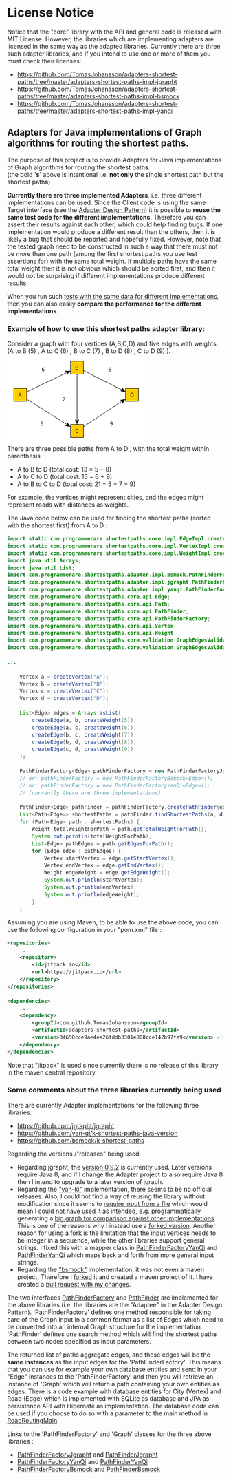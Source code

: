 # License Notice
Notice that the "core" library with the API and general code is released with MIT License.
However, the libraries which are implementing adapters are licensed in the same way as the adapted libraries.
Currently there are three such adapter libraries, and if you intend to use one or more of them you must check their licenses:
* https://github.com/TomasJohansson/adapters-shortest-paths/tree/master/adapters-shortest-paths-impl-jgrapht
* https://github.com/TomasJohansson/adapters-shortest-paths/tree/master/adapters-shortest-paths-impl-bsmock
* https://github.com/TomasJohansson/adapters-shortest-paths/tree/master/adapters-shortest-paths-impl-yanqi


## Adapters for Java implementations of Graph algorithms for routing the shortest paths.

The purpose of this project is to provide Adapters for Java implementations of Graph algorithms for routing the shortest path**s**.<br>(the bold '**s**' above is intentional i.e. **not only** the single shortest path but the shortest path**s**)

**Currently there are three implemented Adapters**, i.e. three different implementations can be used.
Since the Client code is using the same Target interface (see the [Adapter Design Pattern](https://en.wikipedia.org/wiki/Adapter_pattern)) it is possible to **reuse the same test code for the different implementations**.
Therefore you can assert their results against each other, which could help finding bugs. If one implementation would produce a different result than the others, then it is likely a bug that should be reported and hopefully fixed. However, note that the tested graph need to be constructed in such a way that there must not be more than one path (among the first shortest paths you use test assertions for) with the same total weight. If multiple paths have the same total weight then it is not obvious which should be sorted first, and then it would not be surprising if different implementations produce different results.

When you run such [tests with the same data for different implementations](https://github.com/TomasJohansson/adapters-shortest-paths/blob/master/adapters-shortest-paths-test/src/test/java/com/programmerare/shortestpaths/graph/tests/BigGraphTest.java), then you can also easily **compare the performance for the different implementations**.       

### Example of how to use this shortest paths adapter library:

Consider a graph with four vertices (A,B,C,D) and five edges with weights.<br>(A to B (5) , A to C (6) , B to C (7)  , B to D (8) , C to D (9) ).<br>![alt text](images/shortest_paths_getting_started_example.gif "Logo Title Text 1")<br>
There are three possible paths from A to D , with the total weight within parenthesis : 
* A to B to D (total cost: 13 = 5 + 8)
* A to C to D (total cost: 15 = 6 + 9)
* A to B to C to D (total cost: 21 = 5 + 7 + 9)

For example, the vertices might represent cities, and the edges might represent roads with distances as weights.

The Java code below can be used for finding the shortest paths (sorted with the shortest first) from A to D :

```java
import static com.programmerare.shortestpaths.core.impl.EdgeImpl.createEdge;
import static com.programmerare.shortestpaths.core.impl.VertexImpl.createVertex;
import static com.programmerare.shortestpaths.core.impl.WeightImpl.createWeight;
import java.util.Arrays;
import java.util.List;
import com.programmerare.shortestpaths.adapter.impl.bsmock.PathFinderFactoryBsmock;
import com.programmerare.shortestpaths.adapter.impl.jgrapht.PathFinderFactoryJgrapht;
import com.programmerare.shortestpaths.adapter.impl.yanqi.PathFinderFactoryYanQi;
import com.programmerare.shortestpaths.core.api.Edge;
import com.programmerare.shortestpaths.core.api.Path;
import com.programmerare.shortestpaths.core.api.PathFinder;
import com.programmerare.shortestpaths.core.api.PathFinderFactory;
import com.programmerare.shortestpaths.core.api.Vertex;
import com.programmerare.shortestpaths.core.api.Weight;
import com.programmerare.shortestpaths.core.validation.GraphEdgesValidationDesired;
import com.programmerare.shortestpaths.core.validation.GraphEdgesValidator;

...

	Vertex a = createVertex("A");
	Vertex b = createVertex("B");
	Vertex c = createVertex("C");
	Vertex d = createVertex("D");

	List<Edge> edges = Arrays.asList(
		createEdge(a, b, createWeight(5)),
		createEdge(a, c, createWeight(6)),
		createEdge(b, c, createWeight(7)),
		createEdge(b, d, createWeight(8)),
		createEdge(c, d, createWeight(9))
	);

	PathFinderFactory<Edge> pathFinderFactory = new PathFinderFactoryJgrapht<Edge>();
	// or: pathFinderFactory = new PathFinderFactoryBsmock<Edge>();
	// or: pathFinderFactory = new PathFinderFactoryYanQi<Edge>();
	// (currently there are three implementations)

	PathFinder<Edge> pathFinder = pathFinderFactory.createPathFinder(edges, GraphEdgesValidationDesired.YES);
	List<Path<Edge>> shortestPaths = pathFinder.findShortestPaths(a, d, 10); // last parameter is max number to return but in this case there are only 3 possible paths
	for (Path<Edge> path : shortestPaths) {
		Weight totalWeightForPath = path.getTotalWeightForPath();
		System.out.println(totalWeightForPath);
		List<Edge> pathEdges = path.getEdgesForPath();
		for (Edge edge : pathEdges) {
			Vertex startVertex = edge.getStartVertex();
			Vertex endVertex = edge.getEndVertex();
			Weight edgeWeight = edge.getEdgeWeight();					
			System.out.println(startVertex);
			System.out.println(endVertex);
			System.out.println(edgeWeight);
		}			
	}
```
Assuming you are using Maven, to be able to use the above code, you can use the following configuration in your "pom.xml" file :
```xml
<repositories>
	...
	<repository>
		<id>jitpack.io</id>
		<url>https://jitpack.io</url>
	</repository>
</repositories>
	
<dependencies>
	...
	<dependency>
		<groupId>com.github.TomasJohansson</groupId>
		<artifactId>adapters-shortest-paths</artifactId>
		<version>34650cce9ae4ea26fddb3301e808cce142b97fe9</version> <!--https://github.com/TomasJohansson/adapters-shortest-paths/commits/master  -->
	</dependency>      
</dependencies>
```
Note that "jitpack" is used since currently there is no release of this library in the maven central repository.


### Some comments about the three libraries currently being used

There are currently Adapter implementations for the following three libraries:
* <https://github.com/jgrapht/jgrapht>
* <https://github.com/yan-qi/k-shortest-paths-java-version>
* <https://github.com/bsmock/k-shortest-paths>

Regarding the versions /"releases" being used:

* Regarding jgrapht, the [version 0.9.2](https://mvnrepository.com/artifact/org.jgrapht/jgrapht-core/0.9.2) is currently used. Later versions require Java 8, and if I change the Adapter project to also require Java 8 then I intend to upgrade to a later version of jgraph.         
* Regarding the ["yan-ki"](https://github.com/yan-qi/k-shortest-paths-java-version) implementation, there seems to be no official releases. Also, I could not find a way of reusing the library without modification since it seems to [require input from a file](https://github.com/yan-qi/k-shortest-paths-java-version/issues/4) which would mean I could not have used it as intended, e.g. programmatically generating a [big graph for comparison against other implementations](https://github.com/TomasJohansson/adapters-shortest-paths/blob/master/adapters-shortest-paths-test/src/test/java/com/programmerare/shortestpaths/graph/tests/BigGraphTest.java). This is one of the reasons why I instead use a [forked version](https://github.com/TomasJohansson/k-shortest-paths-java-version/commits/programmatic-graph-creation-without-using-inputfile). Another reason for using a fork is the limitation that the input vertices needs to be integer in a sequence, while the other libraries support general strings. I fixed this with a mapper class in [PathFinderFactoryYanQi](https://github.com/TomasJohansson/adapters-shortest-paths/blob/master/adapters-shortest-paths-impl-yanqi/src/main/java/com/programmerare/shortestpaths/adapter/impl/yanqi/PathFinderFactoryYanQi.java) and [PathFinderYanQi](https://github.com/TomasJohansson/adapters-shortest-paths/blob/master/adapters-shortest-paths-impl-yanqi/src/main/java/com/programmerare/shortestpaths/adapter/impl/yanqi/PathFinderYanQi.java) which maps back and forth from more general input strings.          
* Regarding the ["bsmock"](https://github.com/bsmock/k-shortest-paths) implementation, it was not even a maven project. Therefore I [forked](https://github.com/TomasJohansson/k-shortest-paths/commits/adding-maven-structure-and-junit-test) it and created a maven project of it. I have created a [pull request with my changes](https://github.com/bsmock/k-shortest-paths/pull/2).

The two interfaces [PathFinderFactory](https://github.com/TomasJohansson/adapters-shortest-paths/blob/master/adapters-shortest-paths-core/src/main/java/com/programmerare/shortestpaths/core/api/PathFinderFactory.java) and [PathFinder](https://github.com/TomasJohansson/adapters-shortest-paths/blob/master/adapters-shortest-paths-core/src/main/java/com/programmerare/shortestpaths/core/api/PathFinder.java) are implemented for the above libraries (i.e. the libraries are the "Adaptee" in the Adapter Design Pattern).
'PathFinderFactory' defines one method responsible for taking care of the Graph input in a common format as a list of Edges which need to be converted into an internal Graph structure for the implementation.
'PathFinder' defines one search method which will find the shortest path**s** between two nodes specified as input parameters.

The returned list of paths aggregate edges, and those edges will be the **same instances** as the input edges for the 'PathFinderFactory'.
This means that you can use for example your own database entities and send in your "Edge" instances to the 'PathFinderFactory' and then you will retrieve an instance of 'Graph' which will return a path containing your own entities as edges.
There is a code example with database entities for City (Vertex) and Road (Edge) which is implemented with SQLite as database and JPA as persistence API with Hibernate as implementation.
The database code can be used if you choose to do so with a parameter to the main method in [RoadRoutingMain](https://github.com/TomasJohansson/adapters-shortest-paths/blob/master/adapters-shortest-paths-example-project-jpa-entities/src/main/java/roadrouting/RoadRoutingMain.java)
          
Links to the 'PathFinderFactory' and 'Graph' classes for the three above libraries :

* [PathFinderFactoryJgrapht](https://github.com/TomasJohansson/adapters-shortest-paths/blob/master/adapters-shortest-paths-impl-jgrapht/src/main/java/com/programmerare/shortestpaths/adapter/impl/jgrapht/PathFinderFactoryJgrapht.java) and [PathFinderJgrapht](https://github.com/TomasJohansson/adapters-shortest-paths/blob/master/adapters-shortest-paths-impl-jgrapht/src/main/java/com/programmerare/shortestpaths/adapter/impl/jgrapht/PathFinderJgrapht.java)
* [PathFinderFactoryYanQi](https://github.com/TomasJohansson/adapters-shortest-paths/blob/master/adapters-shortest-paths-impl-yanqi/src/main/java/com/programmerare/shortestpaths/adapter/impl/yanqi/PathFinderFactoryYanQi.java) and [PathFinderYanQi](https://github.com/TomasJohansson/adapters-shortest-paths/blob/master/adapters-shortest-paths-impl-yanqi/src/main/java/com/programmerare/shortestpaths/adapter/impl/yanqi/PathFinderYanQi.java) 
* [PathFinderFactoryBsmock](https://github.com/TomasJohansson/adapters-shortest-paths/blob/master/adapters-shortest-paths-impl-bsmock/src/main/java/com/programmerare/shortestpaths/adapter/impl/bsmock/PathFinderFactoryBsmock.java) and [PathFinderBsmock](https://github.com/TomasJohansson/adapters-shortest-paths/blob/master/adapters-shortest-paths-impl-bsmock/src/main/java/com/programmerare/shortestpaths/adapter/impl/bsmock/PathFinderBsmock.java)

